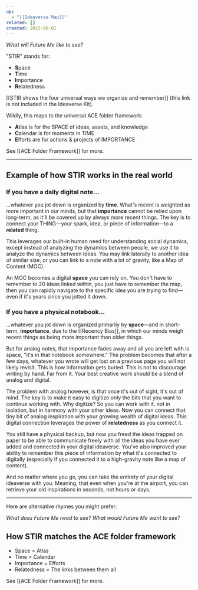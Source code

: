 ```yaml
---
up:
  - "[[Ideaverse Map]]"
related: []
created: 2022-06-01
---
```

 *What will Future Me like to see?*

"STIR" stands for:
- **S**pace
- **T**ime
- **I**mportance
- **R**elatedness

[[STIR shows the four universal ways we organize and remember]] (this link is not included in the Ideaverse Kit). 

Wildly, this maps to the universal ACE folder framework:
- **A**tlas is for the SPACE of ideas, assets, and knowledge
- **C**alendar is for moments in TIME
- **E**fforts are for actions & projects of IMPORTANCE

See [[ACE Folder Framework]] for more.

---
## Example of how STIR works in the real world

### If you have a daily digital note...
...whatever you jot down is organized by **time**. What's recent is weighted as more important in our minds, but that **importance** cannot be relied upon long-term, as it'll be covered up by always more recent things. The key is to connect your THING—your spark, idea, or piece of information—to a **related** thing. 

This leverages our built-in human need for understanding social dynamics, except instead of analyzing the dynamics between people, we use it to analyze the dynamics between ideas. You may link laterally to another idea of similar size, or you can link to a note with a lot of gravity, like a Map of Content (MOC). 

An MOC becomes a digital **space** you can rely on. You don't have to remember to 20 ideas linked within, you just have to remember the map, then you can rapidly navigate to the specific idea you are trying to find—even if it's years since you jotted it down.

### If you have a physical notebook...
...whatever you jot down is organized primarily by **space**—and in short-term, **importance**, due to the [[Recency Bias]], in which our minds weigh recent things as being more important than older things. 

But for analog notes,  that importance fades away and all you are left with is space, "it's in that notebook somewhere." The problem becomes that after a few days, whatever you wrote will get lost on a previous page you will not likely revisit. This is how information gets buried. This is not to discourage writing by hand. Far from it. Your best creative work should be a blend of analog and digital. 

The problem with analog however, is that once it's out of sight, it's out of mind. The key is to make it easy to digitize *only* the bits that you want to continue working with. Why digitize? So you can work with it, not in isolation, but in harmony with your other ideas. Now you can connect that tiny bit of analog inspiration with your growing wealth of digital ideas. This digital connection leverages the power of **relatedness** as you connect it. 

You still have a physical backup, but now you freed the ideas trapped on paper to be able to communicate freely with all the ideas you have ever added and connected in your digital ideaverse. You've also improved your ability to remember this piece of information by what it's connected to digitally (especially if you connected it to a high-gravity note like a map of content). 

And no matter where you go, you can take the entirety of your digital ideaverse with you. Meaning, that even when you're at the airport, you can retrieve your old inspirations in seconds, not hours or days. 

---

Here are alternative rhymes you might prefer:

*What does Future Me need to see?*
*What would Future Me want to see?*

## How STIR matches the ACE folder framework
- Space = Atlas
- Time = Calendar
- Importance = Efforts
- Relatedness = The links between them all

See [[ACE Folder Framework]] for more.